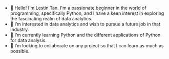 - 👋 Hello! I'm Lestin Tan. I'm a passionate beginner in the world of programming, specifically Python,
and I have a keen interest in exploring the fascinating realm of data analytics.
- 👀 I’m interested in data analytics and wish to pursue a future job in that industry.
- 🌱 I’m currently learning Python and the different applications of Python for data analysis. 
- 💞️ I’m looking to collaborate on any project so that I can learn as much as possible.

<!---
Lestintanweirong/Lestintanweirong is a ✨ special ✨ repository because its `README.md` (this file) appears on your GitHub profile.
You can click the Preview link to take a look at your changes.
--->

